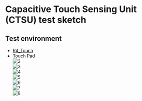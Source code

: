 # Capacitive Touch Sensing Unit (CTSU) test sketch

## Test environment

- [R4_Touch][1]
- Touch Pad  
  ![2]  
  ![3]  
  ![4]  
  ![5]  
  ![6]  
  ![7]  
  ![8]  


[1]: https://github.com/delta-G/R4_Touch "delta-G/R4_Touch: Capacitive Touch Sensing for the Arduino UNO-R4"
[2]: http://localhost:4000/images/2024/06-10/2nd-lot.jpg "Touch sensor parts"
[3]: http://localhost:4000/images/2024/06-10/2nd-lot-part1.jpg "Sensor board - back side"
[4]: http://localhost:4000/images/2024/06-10/2nd-lot-part2.jpg "Sensor board - surface"
[5]: http://localhost:4000/images/2024/06-10/2nd-lot-part3.jpg "Sensor board - assembly"
[6]: http://localhost:4000/images/2024/06-10/passcon.jpg "Decoupling capacitor"
[7]: http://localhost:4000/images/2024/06-10/LED-part.jpg "LED and USB serial conversion module"
[8]: http://localhost:4000/images/2024/06-10/wifi-touch.jpg "UNO R4 + touch sensors"
